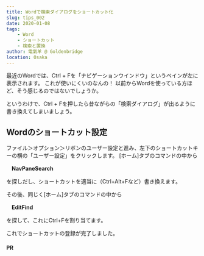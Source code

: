 ```yaml
---
title: Wordで検索ダイアログをショートカット化
slug: tips_002
date: 2020-01-08
tags:
    - Word
    - ショートカット
    - 検索と置換
author: 電氣羊 @ Goldenbridge
location: Osaka
---
```


最近のWordでは、Ctrl + Fを「ナビゲーションウインドウ」というペインが左に表示されます。
これが使いにくいのなんの！
以前からWordを使っている方ほど、そう感じるのではないでしょうか。

というわけで、Ctrl + Fを押したら昔ながらの「検索ダイアログ」が出るように書き換えてしまいましょう。

## Wordのショートカット設定
ファイル＞オプション＞リボンのユーザー設定と進み、左下のショートカットキーの横の「ユーザー設定」をクリックします。
[ホーム]タブのコマンドの中から

　**NavPaneSearch**

を探しだし、ショートカットを適当に（Ctrl+Alt+Fなど）書き換えます。

その後、同じく[ホーム]タブのコマンドの中から

　**EditFind**

を探して、これにCtrl+Fを割り当てます。

これでショートカットの登録が完了しました。

#### PR
<ad-set :ad="'word'" />

<link-to></link-to>